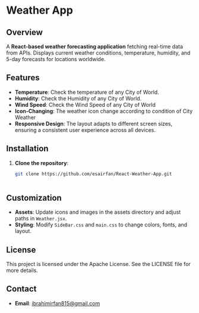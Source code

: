 # Weather App

## Overview

A **React-based weather forecasting application** fetching real-time data from APIs. Displays current weather conditions, temperature, humidity, and 5-day forecasts for locations worldwide.

## Features

- **Temperature**: Check the temperature of any City of World.
- **Humidity**: Check the Humidity of any City of World.
- **Wind Speed**: Check the Wind Speed of any City of World
- **Icon-Changing**:  The weather icon change according to condition of City Weather
- **Responsive Design**: The layout adapts to different screen sizes, ensuring a consistent user experience across all devices.

## Installation

1. **Clone the repository**:
   ```bash
   git clone https://github.com/esairfan/React-Weather-App.git
    
## Customization

- **Assets**: Update icons and images in the assets directory and adjust paths in `Weather.jsx`.
- **Styling**: Modify `SideBar.css` and `main.css` to change colors, fonts, and layout. 

## License

This project is licensed under the Apache License. See the LICENSE file for more details.

## Contact

- **Email**: [ibrahimirfan815@gmail.com](mailto:your.email@example.com)

